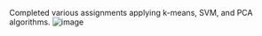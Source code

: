 
Completed various assignments applying k-means, SVM, and PCA algorithms.
![image](https://github.com/ofirtamir/Machine-Learning-main/assets/127851334/dc47658a-1bcf-44f8-a626-6d9c72ce8621)
